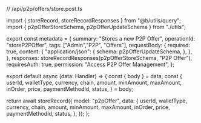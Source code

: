 // /api/p2p/offers/store.post.ts

import { storeRecord, storeRecordResponses } from "@b/utils/query";
import { p2pOfferStoreSchema, p2pOfferUpdateSchema } from "./utils";

export const metadata = {
  summary: "Stores a new P2P Offer",
  operationId: "storeP2POffer",
  tags: ["Admin","P2P", "Offers"],
  requestBody: {
    required: true,
    content: {
      "application/json": {
        schema: p2pOfferUpdateSchema,
      },
    },
  },
  responses: storeRecordResponses(p2pOfferStoreSchema, "P2P Offer"),
  requiresAuth: true,
  permission: "Access P2P Offer Management",
};

export default async (data: Handler) => {
  const { body } = data;
  const {
    userId,
    walletType,
    currency,
    chain,
    amount,
    minAmount,
    maxAmount,
    inOrder,
    price,
    paymentMethodId,
    status,
  } = body;

  return await storeRecord({
    model: "p2pOffer",
    data: {
      userId,
      walletType,
      currency,
      chain,
      amount,
      minAmount,
      maxAmount,
      inOrder,
      price,
      paymentMethodId,
      status,
    },
  });
};

